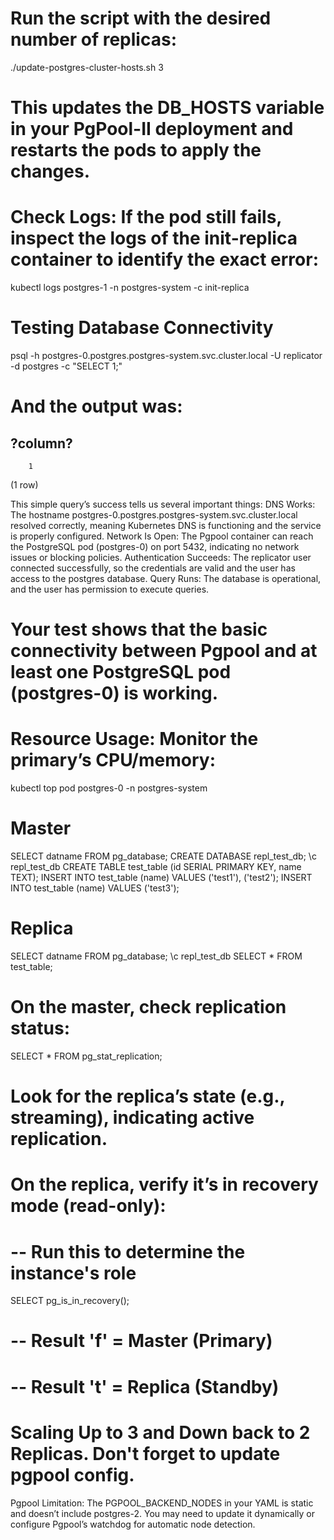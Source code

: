 # Run the script with the desired number of replicas: 
./update-postgres-cluster-hosts.sh 3
# This updates the DB_HOSTS variable in your PgPool-II deployment and restarts the pods to apply the changes.


# Check Logs: If the pod still fails, inspect the logs of the init-replica container to identify the exact error:
kubectl logs postgres-1 -n postgres-system -c init-replica


# Testing Database Connectivity
psql -h postgres-0.postgres.postgres-system.svc.cluster.local -U replicator -d postgres -c "SELECT 1;"
# And the output was:
 ?column? 
----------
        1
(1 row)

This simple query’s success tells us several important things:
    DNS Works: The hostname postgres-0.postgres.postgres-system.svc.cluster.local resolved correctly, meaning Kubernetes DNS is functioning and the service is properly configured.
    Network Is Open: The Pgpool container can reach the PostgreSQL pod (postgres-0) on port 5432, indicating no network issues or blocking policies.
    Authentication Succeeds: The replicator user connected successfully, so the credentials are valid and the user has access to the postgres database.
    Query Runs: The database is operational, and the user has permission to execute queries.
# Your test shows that the basic connectivity between Pgpool and at least one PostgreSQL pod (postgres-0) is working.

# Resource Usage: Monitor the primary’s CPU/memory:
kubectl top pod postgres-0 -n postgres-system

# Master
SELECT datname FROM pg_database;
CREATE DATABASE repl_test_db;
\c repl_test_db
CREATE TABLE test_table (id SERIAL PRIMARY KEY, name TEXT);
INSERT INTO test_table (name) VALUES ('test1'), ('test2');
INSERT INTO test_table (name) VALUES ('test3');

# Replica
SELECT datname FROM pg_database;
\c repl_test_db
SELECT * FROM test_table;

# On the master, check replication status:
SELECT * FROM pg_stat_replication;
# Look for the replica’s state (e.g., streaming), indicating active replication.

# On the replica, verify it’s in recovery mode (read-only):
# -- Run this to determine the instance's role
SELECT pg_is_in_recovery();

#   -- Result 'f' = Master (Primary)
#   -- Result 't' = Replica (Standby)

# Scaling Up to 3 and Down back to 2 Replicas. Don't forget to update pgpool config.
Pgpool Limitation: The PGPOOL_BACKEND_NODES in your YAML is static and doesn’t include postgres-2. You may need to update it dynamically or configure Pgpool’s watchdog for automatic node detection.